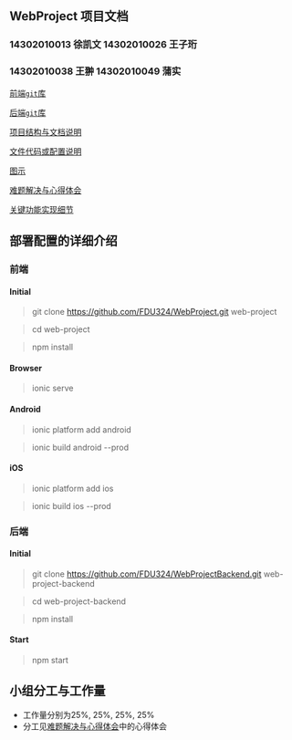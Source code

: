 ## WebProject 项目文档

### 14302010013 徐凯文 14302010026 王子珩
### 14302010038 王翀 14302010049 蒲实

[前端`git`库](https://github.com/FDU324/WebProject)

[后端`git`库](https://github.com/FDU324/WebProjectBackend)

[项目结构与文档说明](https://github.com/FDU324/WebProject/blob/master/docs/%E9%A1%B9%E7%9B%AE%E7%BB%93%E6%9E%84%E4%B8%8E%E6%96%87%E4%BB%B6%E8%AF%B4%E6%98%8E.md)

[文件代码或配置说明](https://github.com/FDU324/WebProject/blob/master/docs/%E6%96%87%E4%BB%B6%E4%BB%A3%E7%A0%81%E6%88%96%E9%85%8D%E7%BD%AE%E8%AF%B4%E6%98%8E.md)

[图示](https://github.com/FDU324/WebProject/blob/master/docs/%E5%9B%BE%E7%A4%BA.md)

[难题解决与心得体会](https://github.com/FDU324/WebProject/blob/master/docs/%E9%9A%BE%E9%A2%98%E8%A7%A3%E5%86%B3%E5%92%8C%E5%BF%83%E5%BE%97%E4%BD%93%E4%BC%9A.md)

[关键功能实现细节](https://github.com/FDU324/WebProject/blob/master/docs/%E5%85%B3%E9%94%AE%E5%8A%9F%E8%83%BD%E5%AE%9E%E7%8E%B0%E7%BB%86%E8%8A%82.md)

## 部署配置的详细介绍
### 前端
#### Initial

> git clone https://github.com/FDU324/WebProject.git web-project

> cd web-project

> npm install

#### Browser

> ionic serve

#### Android

> ionic platform add android

> ionic build android --prod

#### iOS

> ionic platform add ios

> ionic build ios --prod

### 后端
#### Initial

> git clone https://github.com/FDU324/WebProjectBackend.git web-project-backend

> cd web-project-backend

> npm install

#### Start

> npm start


## 小组分工与工作量
- 工作量分别为25%, 25%, 25%, 25%
- 分工见[难题解决与心得体会](https://github.com/FDU324/WebProject/blob/master/docs/%E9%9A%BE%E9%A2%98%E8%A7%A3%E5%86%B3%E5%92%8C%E5%BF%83%E5%BE%97%E4%BD%93%E4%BC%9A.md)中的心得体会


